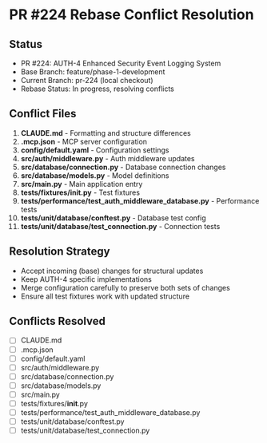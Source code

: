 # PR #224 Rebase Conflict Resolution

## Status
- PR #224: AUTH-4 Enhanced Security Event Logging System  
- Base Branch: feature/phase-1-development
- Current Branch: pr-224 (local checkout)
- Rebase Status: In progress, resolving conflicts

## Conflict Files
1. **CLAUDE.md** - Formatting and structure differences
2. **.mcp.json** - MCP server configuration
3. **config/default.yaml** - Configuration settings
4. **src/auth/middleware.py** - Auth middleware updates
5. **src/database/connection.py** - Database connection changes
6. **src/database/models.py** - Model definitions
7. **src/main.py** - Main application entry
8. **tests/fixtures/__init__.py** - Test fixtures
9. **tests/performance/test_auth_middleware_database.py** - Performance tests
10. **tests/unit/database/conftest.py** - Database test config
11. **tests/unit/database/test_connection.py** - Connection tests

## Resolution Strategy
- Accept incoming (base) changes for structural updates
- Keep AUTH-4 specific implementations
- Merge configuration carefully to preserve both sets of changes
- Ensure all test fixtures work with updated structure

## Conflicts Resolved
- [ ] CLAUDE.md
- [ ] .mcp.json
- [ ] config/default.yaml
- [ ] src/auth/middleware.py
- [ ] src/database/connection.py
- [ ] src/database/models.py
- [ ] src/main.py
- [ ] tests/fixtures/__init__.py
- [ ] tests/performance/test_auth_middleware_database.py
- [ ] tests/unit/database/conftest.py
- [ ] tests/unit/database/test_connection.py